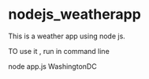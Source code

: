 # nodejs_weatherapp

This is a weather app using node js.

TO use it , run in command line


node app.js WashingtonDC
